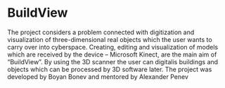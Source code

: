 # BuildView
The project considers a problem connected with digitization and visualization of three-dimensional real objects which the user wants to carry over into cyberspace. Creating, editing and visualization of models which are received by the device – Microsoft Kinect, are the main aim of “BuildView”. By using the 3D scanner the user can digitalis buildings and objects which can be processed by 3D software later. 
The project was developed by Boyan Bonev and mentored by Alexander Penev
